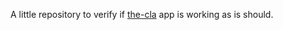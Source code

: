 A little repository to verify if [the-cla](https://github.com/sonatype-nexus-community/the-cla) app is working as is should.
